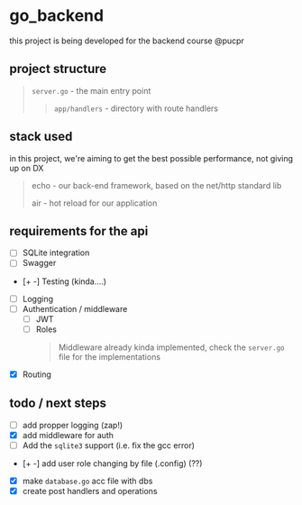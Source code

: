 # go_backend

this project is being developed for the backend course @pucpr

## project structure
>
> ```server.go``` - the main entry point
> > ```app/handlers``` - directory with route handlers
>

## stack used

in this project, we're aiming to get the best possible performance, not giving up on DX
> echo - our back-end framework, based on the net/http standard lib
>
> air - hot reload for our application

## requirements for the api

- [ ] SQLite integration
- [ ] Swagger
- [+ -] Testing (kinda....)
- [ ] Logging
- [ ] Authentication / middleware
  - [ ] JWT
  - [ ] Roles
    > Middleware already kinda implemented, check the ```server.go``` file for the implementations
- [x] Routing

## todo / next steps

- [ ] add propper logging (zap!)
- [x] add middleware for auth
- [ ] Add the ```sqlite3``` support (i.e. fix the gcc error)
- [+ -] add user role changing by file (.config) (??)

- [x] make ```database.go``` acc file with dbs
- [x] create post handlers and operations
